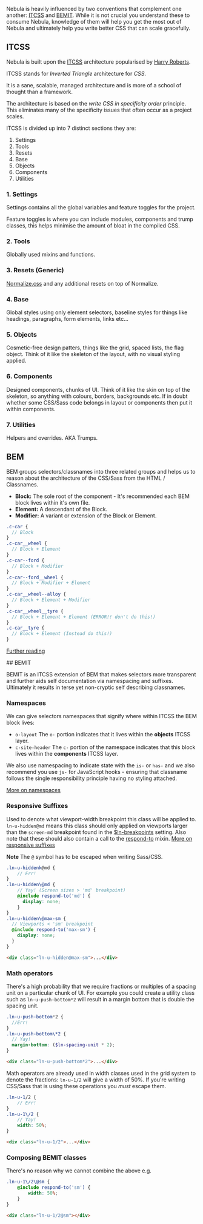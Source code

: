 Nebula is heavily influenced by two conventions that complement one another: [ITCSS](#itcss) and [BEMIT](#bemit). While it is not crucial you understand these to consume Nebula, knowledge of them will help you get the most out of Nebula and ultimately help you write better CSS that can scale gracefully.

## ITCSS
Nebula is built upon the [ITCSS](https://www.youtube.com/watch?v=1OKZOV-iLj4) architecture popularised by [Harry
Roberts](http://csswizardry.com/).

ITCSS stands for *Inverted Triangle* architecture for *CSS*.

It is a sane, scalable, managed architecture and is more of a school of thought than a framework.

The architecture is based on the *write CSS in specificity order* principle. This eliminates many of the specificity issues that often occur as a project scales.

ITCSS is divided up into 7 distinct sections they are:

1. Settings
2. Tools
3. Resets
4. Base
5. Objects
6. Components
7. Utilities

### 1. Settings
Settings contains all the global variables and feature toggles for the project.

Feature toggles is where you can include modules, components and trump classes, this helps
minimise the amount of bloat in the compiled CSS.

### 2. Tools
Globally used mixins and functions.

### 3. Resets (Generic)
[Normalize.css](https://github.com/necolas/normalize.css/) and any additional
resets on top of Normalize.

### 4. Base
Global styles using only element selectors, baseline styles for things like
headings, paragraphs, form elements, links etc&hellip;

### 5. Objects
Cosmetic-free design patters, things like the grid, spaced lists, the flag
object.  Think of it like the skeleton of the layout, with no visual styling
applied.

### 6. Components
Designed components, chunks of UI.  Think of it like the skin on top of the
skeleton, so anything with colours, borders, backgrounds etc.  If in doubt
whether some CSS/Sass code belongs in layout or components then put it within
components.

### 7. Utilities
Helpers and overrides. AKA Trumps.

## BEM

BEM groups selectors/classnames into three related groups and helps us to reason about
the architecture of the CSS/Sass from the HTML / Classnames.

* **Block:** The sole root of the component - It's recommended each BEM block lives within it's own file.
* **Element:** A descendant of the Block.
* **Modifier:** A variant or extension of the Block or Element.


```scss
.c-car {
  // Block
}
.c-car__wheel {
  // Block + Element
}
.c-car--ford {
  // Block + Modifier
}
.c-car--ford__wheel {
  // Block + Modifier + Element
}
.c-car__wheel--alloy {
  // Block + Element + Modifier
}
.c-car__wheel__tyre {
  // Block + Element + Element (ERROR!! don't do this!)
}
.c-car__tyre {
  // Block + Element (Instead do this!)
}

```

[Further reading](http://csswizardry.com/2013/01/mindbemding-getting-your-head-round-bem-syntax/)


<section class="o-section-md u-hard-top">
## BEMIT

BEMIT is an ITCSS extension of BEM that makes selectors more transparent and further
aids self documentation via namespacing and suffixes.  Ultimately it results in terse yet non-cryptic self describing classnames.

### Namespaces

We can give selectors namespaces that signify where within ITCSS the BEM block lives:
* `o-layout` The `o-` portion indicates that it lives within the **objects** ITCSS layer.
* `c-site-header` The `c-` portion of the namespace indicates that this block lives within the **components** ITCSS layer.

We also use namespacing to indicate state with the `is-` or `has-` and we also recommend you use `js-`
for JavaScript hooks - ensuring that classname follows the single responsibility principle having no styling attached.

[More on namespaces](http://csswizardry.com/2015/03/more-transparent-ui-code-with-namespaces/)

### Responsive Suffixes

Used to denote what viewport-width breakpoint this class will be applied to.
`ln-u-hidden@md` means this class should only applied on viewports larger than the `screen-md`
breakpoint found in the [$ln-breakpoints](#responsive-breakpoints) setting.  Also note that these should also contain a call to the [respond-to](#respond-to) mixin.
[More on responsive suffixes](http://csswizardry.com/2015/08/bemit-taking-the-bem-naming-convention-a-step-further/#responsive-suffixes)

**Note** The `@` symbol has to be escaped when writing Sass/CSS.

```scss
.ln-u-hiddenk@md {
	// Err!
}
.ln-u-hidden\@md {
	// Yay! (Screen sizes > 'md' breakpoint)
	@include respond-to('md') {
	  display: none;
	}
}
.ln-u-hidden\@max-sm {
  // Viewports < 'sm' breakpoint
  @include respond-to('max-sm') {
    display: none;
  }
}
```

```html
<div class="ln-u-hidden@max-sm">...</div>
```

### Math operators

There's a high probability that we require fractions or multiples of a
spacing unit on a particular chunk of UI.
For example you could create a utility class such as
`ln-u-push-bottom*2` will result in a margin bottom that is double the spacing
unit.

```scss
.ln-u-push-bottom*2 {
  //Err!
}
.ln-u-push-bottom\*2 {
  // Yay!
  margin-bottom: ($ln-spacing-unit * 2);
}
```

```html
<div class="ln-u-push-bottom*2">...</div>
```

Math operators are already used in width classes used in the grid system to denote the fractions:
`ln-u-1/2` will give a width of 50%.
If you're writing CSS/Sass that is using these operations you *must* escape
them.

```scss
.ln-u-1/2 {
	// Err!
}
.ln-u-1\/2 {
	// Yay!
	width: 50%;
}
```

```html
<div class="ln-u-1/2">...</div>
```

### Composing BEMIT classes

There's no reason why we cannot combine the above e.g.

```scss
.ln-u-1\/2\@sm {
	@include respond-to('sm') {
		width: 50%;
	}
}
```

```html
<div class="ln-u-1/2@sm"></div>
```

